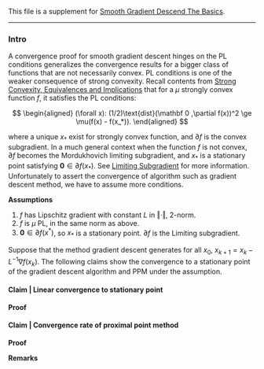 This file is a supplement for [Smooth Gradient Descend The Basics](AMATH%20516%20Numerical%20Optimizations/Smooth%20Gradient%20Descend%20The%20Basics.md). 


---
### **Intro**

A convergence proof for smooth gradient descent hinges on the PL conditions generalizes the convergence results for a bigger class of functions that are not necessarily convex. 
PL conditions is one of the weaker consequence of strong convexity. 
Recall contents from [Strong Convexity, Equivalences and Implications](AMATH%20516%20Numerical%20Optimizations/Strong%20Convexity,%20Equivalences%20and%20Implications.md) that for a $\mu$ strongly convex function $f$, it satisfies the PL conditions: 

$$
\begin{aligned}
    (\forall x): (1/2)\text{dist}(\mathbf 0 ,\partial f(x))^2
    \ge \mu(f(x) - f(x_*)). 
\end{aligned}
$$

where a unique $x_*$ exist for strongly convex function, and $\partial f$ is the convex subgradient. 
In a much general context when the function $f$ is not convex, $\partial f$ becomes the Mordukhovich limiting subgradient, and $x_*$ is a stationary point satisfying $\mathbf 0 \in \partial f(x_*)$. See [Limiting Subgradient](AMATH%20516%20Numerical%20Optimizations/Non-Smooth%20Calculus/Limiting%20Subgradient.md) for more information. 
Unfortunately to assert the convergence of algorithm such as gradient descent method, we have to assume more conditions.

**Assumptions**

1. $f$ has Lipschitz gradient with constant $L$ in $\Vert \cdot\Vert$, 2-norm. 
2. $f$ is $\mu$ PL, in the same norm as above. 
3. $\mathbf 0 \in \partial f(x^*)$, so $x_*$ is a stationary point. $\partial f$ is the Limiting subgradient. 

Suppose that the method gradient descent generates for all $x_0$, $x_{k + 1} = x_k - L^{-1} \nabla f(x_k)$. 
The following claims show the convergence to a stationary point of the gradient descent algorithm and PPM under the assumption. 

#### **Claim | Linear convergence to stationary point**





**Proof**

#### **Claim | Convergence rate of proximal point method**




**Proof**


**Remarks**

